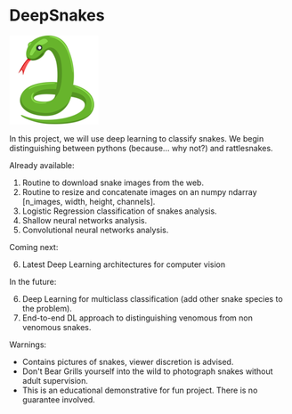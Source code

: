 # DeepSnakes

![snake emoji](SnakeMoji.png)

In this project, we will use deep learning to classify snakes. We begin distinguishing between pythons (because... why not?) and rattlesnakes.

Already available:

1. Routine to download snake images from the web.
2. Routine to resize and concatenate images on an numpy ndarray [n_images, width, height, channels].
3. Logistic Regression classification of snakes analysis.
4. Shallow neural networks analysis.
5. Convolutional neural networks analysis.

Coming next:

6. Latest Deep Learning architectures for computer vision

In the future:

6. Deep Learning for multiclass classification (add other snake species to the problem).
7. End-to-end DL approach to distinguishing venomous from non venomous snakes.

Warnings:

 - Contains pictures of snakes, viewer discretion is advised. 
 - Don't Bear Grills yourself into the wild to photograph snakes without adult supervision.
 - This is an educational demonstrative for fun project. There is no guarantee involved.
